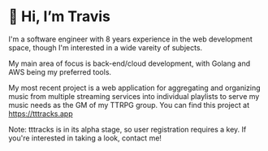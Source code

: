 # 👋 Hi, I’m Travis
I'm a software engineer with 8 years experience in the web development space, though I'm interested in a wide vareity of subjects.

My main area of focus is back-end/cloud development, with Golang and AWS being my preferred tools.

My most recent project is a web application for aggregating and organizing music from multiple streaming services into individual playlists to serve my music needs
as the GM of my TTRPG group. You can find this project at https://tttracks.app

Note: tttracks is in its alpha stage, so user registration requires a key. If you're interested in taking a look, contact me!
